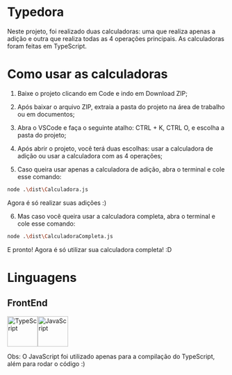 # Typedora

Neste projeto, foi realizado duas calculadoras: uma que realiza apenas a adição e outra que realiza todas as 4 operações principais. As calculadoras foram feitas em TypeScript.

# Como usar as calculadoras

1. Baixe o projeto clicando em Code e indo em Download ZIP;

2. Após baixar o arquivo ZIP, extraia a pasta do projeto na área de trabalho ou em documentos;

3. Abra o VSCode e faça o seguinte atalho: CTRL + K, CTRL O, e escolha a pasta do projeto;

4. Após abrir o projeto, você terá duas escolhas: usar a calculadora de adição ou usar a calculadora com as 4 operações;

5. Caso queira usar apenas a calculadora de adição, abra o terminal e cole esse comando:

```bash
node .\dist\Calculadora.js
```

Agora é só realizar suas adições :)

6. Mas caso você queira usar a calculadora completa, abra o terminal e cole esse comando:

```bash
node .\dist\CalculadoraCompleta.js
```

E pronto! Agora é só utilizar sua calculadora completa! :D

# Linguagens 

## FrontEnd

<div style="display: flex;">
  <img src="https://cdn.jsdelivr.net/gh/devicons/devicon@latest/icons/typescript/typescript-original.svg" alt="TypeScript" title="TypeScript" width="70px" height="70px"/>
  <img src="https://cdn.jsdelivr.net/gh/devicons/devicon@latest/icons/javascript/javascript-original.svg" alt="JavaScript" title="JavaScript" width="70px" height="70px"/>
</div>

Obs: O JavaScript foi utilizado apenas para a compilação do TypeScript, além para rodar o código :)
